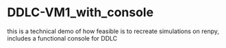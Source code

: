 # DDLC-VM1_with_console
this is a technical demo of how feasible is to recreate simulations on renpy, includes a functional console for DDLC
